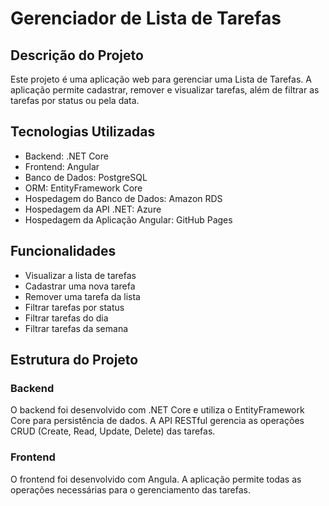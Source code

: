 # Gerenciador de Lista de Tarefas

## Descrição do Projeto
Este projeto é uma aplicação web para gerenciar uma Lista de Tarefas. A aplicação permite cadastrar, remover e visualizar tarefas, além de filtrar as tarefas por status ou pela data.

## Tecnologias Utilizadas
- Backend: .NET Core
- Frontend: Angular
- Banco de Dados: PostgreSQL
- ORM: EntityFramework Core
- Hospedagem do Banco de Dados: Amazon RDS
- Hospedagem da API .NET: Azure
- Hospedagem da Aplicação Angular: GitHub Pages

## Funcionalidades
- Visualizar a lista de tarefas
- Cadastrar uma nova tarefa
- Remover uma tarefa da lista
- Filtrar tarefas por status
- Filtrar tarefas do dia
- Filtrar tarefas da semana

## Estrutura do Projeto
### Backend
O backend foi desenvolvido com .NET Core e utiliza o EntityFramework Core para persistência de dados. A API RESTful gerencia as operações CRUD (Create, Read, Update, Delete) das tarefas.

### Frontend
O frontend foi desenvolvido com Angula. A aplicação permite todas as operações necessárias para o gerenciamento das tarefas.

